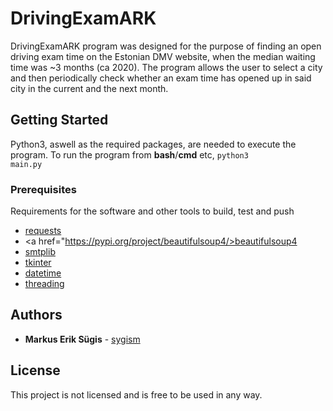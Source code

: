 # DrivingExamARK

DrivingExamARK program was designed for the purpose of finding an open driving exam time on the Estonian DMV website, when the median waiting time was ~3 months
(ca 2020). The program allows the user to select a city and then periodically check whether an exam time has opened up in said city in the current and the next month.

## Getting Started

Python3, aswell as the required packages, are needed to execute the program.
To run the program from **bash**/**cmd** etc,
<code>python3 main.py</code>

### Prerequisites

Requirements for the software and other tools to build, test and push 
- <a href="https://pypi.org/project/requests/">requests</a>
- <a href="https://pypi.org/project/beautifulsoup4/>beautifulsoup4</a>
- <a href="">smtplib</a>
- <a href="">tkinter</a>
- <a href="">datetime</a>
- <a href="">threading</a>

## Authors

  - **Markus Erik Sügis** - 
    [sygism](https://github.com/sygism)

## License

This project is not licensed and is free to be used in any way.
